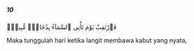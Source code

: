 ##### 10

<span class="ayah">فَٱرْتَقِبْ يَوْمَ تَأْتِى ٱلسَّمَآءُ بِدُخَانٍۢ مُّبِينٍۢ</span>

<span class="ayah_translation">Maka tunggulah hari ketika langit membawa kabut yang nyata,</span>
